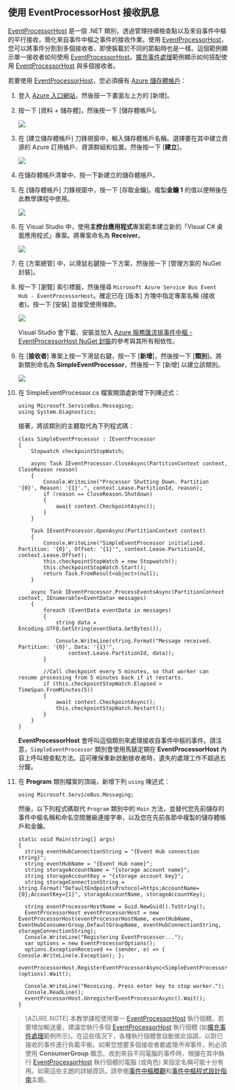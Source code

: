 ## 使用 EventProcessorHost 接收訊息

[EventProcessorHost][] 是一個 .NET 類別，透過管理持續檢查點以及來自事件中樞的平行接收，簡化來自事件中樞之事件的接收作業。使用 [EventProcessorHost][]，您可以將事件分割到多個接收者，即使裝載於不同的節點時也是一樣。這個範例顯示單一接收者如何使用 [EventProcessorHost][]。[擴充事件處理][]範例顯示如何搭配使用 [EventProcessorHost][] 與多個接收者。

若要使用 [EventProcessorHost][]，您必須擁有 [Azure 儲存體帳戶][]：

1. 登入 [Azure 入口網站][]，然後按一下畫面左上方的 [新增]。

2. 按一下 [資料 + 儲存體]，然後按一下 [儲存體帳戶]。

    ![](./media/service-bus-event-hubs-getstarted-receive-ephcs/create-storage1.png)

3. 在 [建立儲存體帳戶] 刀鋒視窗中，輸入儲存體帳戶名稱。選擇要在其中建立資源的 Azure 訂用帳戶、資源群組和位置。然後按一下 [**建立**]。

    ![](./media/service-bus-event-hubs-getstarted-receive-ephcs/create-storage2.png)

4. 在儲存體帳戶清單中，按一下新建立的儲存體帳戶。

5. 在 [儲存體帳戶] 刀鋒視窗中，按一下 [存取金鑰]。複製**金鑰 1** 的值以便稍後在此教學課程中使用。

	![](./media/service-bus-event-hubs-getstarted-receive-ephcs/create-storage3.png)

4. 在 Visual Studio 中，使用**主控台應用程式**專案範本建立新的「Visual C# 桌面應用程式」專案。將專案命名為 **Receiver**。

    ![](./media/service-bus-event-hubs-getstarted-receive-ephcs/create-receiver-csharp1.png)

5. 在 [方案總管] 中，以滑鼠右鍵按一下方案，然後按一下 [管理方案的 NuGet 封裝]。

6. 按一下 [瀏覽] 索引標籤，然後搜尋 `Microsoft Azure Service Bus Event Hub - EventProcessorHost`。確定已在 [版本] 方塊中指定專案名稱 (接收者)。按一下 [安裝] 並接受使用條款。

    ![](./media/service-bus-event-hubs-getstarted-receive-ephcs/create-eph-csharp1.png)

	Visual Studio 會下載、安裝並加入 [Azure 服務匯流排事件中樞 - EventProcessorHost NuGet 封裝](https://www.nuget.org/packages/Microsoft.Azure.ServiceBus.EventProcessorHost)的參考與其所有相依性。

7. 在 [**接收者**] 專案上按一下滑鼠右鍵，按一下 [**新增**]，然後按一下 [**類別**]。將新類別命名為 **SimpleEventProcessor**，然後按一下 [新增] 以建立該類別。

	![](./media/service-bus-event-hubs-getstarted-receive-ephcs/create-receiver-csharp2.png)

8. 在 SimpleEventProcessor.cs 檔案開頭處新增下列陳述式：

	```
	using Microsoft.ServiceBus.Messaging;
	using System.Diagnostics;
	```

	接著，將該類別的主體取代為下列程式碼：

	```
    class SimpleEventProcessor : IEventProcessor
	{
	    Stopwatch checkpointStopWatch;

	    async Task IEventProcessor.CloseAsync(PartitionContext context, CloseReason reason)
	    {
	        Console.WriteLine("Processor Shutting Down. Partition '{0}', Reason: '{1}'.", context.Lease.PartitionId, reason);
	        if (reason == CloseReason.Shutdown)
	        {
	            await context.CheckpointAsync();
	        }
	    }

	    Task IEventProcessor.OpenAsync(PartitionContext context)
	    {
	        Console.WriteLine("SimpleEventProcessor initialized.  Partition: '{0}', Offset: '{1}'", context.Lease.PartitionId, context.Lease.Offset);
	        this.checkpointStopWatch = new Stopwatch();
	        this.checkpointStopWatch.Start();
	        return Task.FromResult<object>(null);
	    }

	    async Task IEventProcessor.ProcessEventsAsync(PartitionContext context, IEnumerable<EventData> messages)
	    {
	        foreach (EventData eventData in messages)
	        {
	            string data = Encoding.UTF8.GetString(eventData.GetBytes());

	            Console.WriteLine(string.Format("Message received.  Partition: '{0}', Data: '{1}'",
	                context.Lease.PartitionId, data));
	        }

	        //Call checkpoint every 5 minutes, so that worker can resume processing from 5 minutes back if it restarts.
	        if (this.checkpointStopWatch.Elapsed > TimeSpan.FromMinutes(5))
            {
                await context.CheckpointAsync();
                this.checkpointStopWatch.Restart();
            }
	    }
	}
    ```

	**EventProcessorHost** 會呼叫這個類別來處理接收自事件中樞的事件。請注意，`SimpleEventProcessor` 類別會使用馬錶定期在 **EventProcessorHost** 內容上呼叫檢查點方法。這可確保重新啟動接收者時，遺失的處理工作不超過五分鐘。

9. 在 **Program** 類別檔案的頂端，新增下列 `using` 陳述式：

	```
	using Microsoft.ServiceBus.Messaging;
	```

	然後，以下列程式碼取代 `Program` 類別中的 `Main` 方法，並替代您先前儲存的事件中樞名稱和命名空間層級連接字串，以及您在先前各節中複製的儲存體帳戶和金鑰。

    ```
	static void Main(string[] args)
    {
      string eventHubConnectionString = "{Event Hub connection string}";
      string eventHubName = "{Event Hub name}";
      string storageAccountName = "{storage account name}";
      string storageAccountKey = "{storage account key}";
      string storageConnectionString = string.Format("DefaultEndpointsProtocol=https;AccountName={0};AccountKey={1}", storageAccountName, storageAccountKey);

      string eventProcessorHostName = Guid.NewGuid().ToString();
      EventProcessorHost eventProcessorHost = new EventProcessorHost(eventProcessorHostName, eventHubName, EventHubConsumerGroup.DefaultGroupName, eventHubConnectionString, storageConnectionString);
      Console.WriteLine("Registering EventProcessor...");
      var options = new EventProcessorOptions();
      options.ExceptionReceived += (sender, e) => { Console.WriteLine(e.Exception); };
      eventProcessorHost.RegisterEventProcessorAsync<SimpleEventProcessor>(options).Wait();

      Console.WriteLine("Receiving. Press enter key to stop worker.");
      Console.ReadLine();
      eventProcessorHost.UnregisterEventProcessorAsync().Wait();
    }
	```

> [AZURE.NOTE] 本教學課程使用單一 [EventProcessorHost][] 執行個體。若要增加輸送量，建議您執行多個 [EventProcessorHost][] 執行個體 (如[擴充事件處理][]範例所示)。在這些情況下，各種執行個體會自動彼此協調，以對已接收的事件進行負載平衡。如果您想要多個接收者都處理*所有*事件，則必須使用 **ConsumerGroup** 概念。收到來自不同電腦的事件時，根據在其中執行 [EventProcessorHost][] 執行個體的電腦 (或角色) 來指定名稱可能十分有用。如需這些主題的詳細資訊，請參閱[事件中樞概觀][]和[事件中樞程式設計指南][]主題。

<!-- Links -->
[事件中樞概觀]: event-hubs-overview.md
[事件中樞程式設計指南]: event-hubs-programming-guide.md
[擴充事件處理]: https://code.msdn.microsoft.com/Service-Bus-Event-Hub-45f43fc3
[Azure 儲存體帳戶]: ../storage/storage-create-storage-account.md
[EventProcessorHost]: http://msdn.microsoft.com/library/azure/microsoft.servicebus.messaging.eventprocessorhost(v=azure.95).aspx
[Azure 入口網站]: https://portal.azure.com

<!---HONumber=AcomDC_0921_2016-->